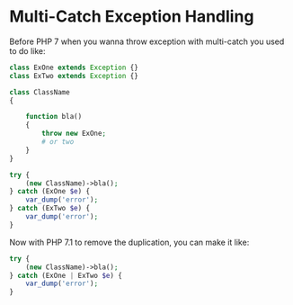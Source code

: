 # Multi-Catch Exception Handling

Before PHP 7 when you wanna throw exception with multi-catch you used to do like:

```php
class ExOne extends Exception {}
class ExTwo extends Exception {}

class ClassName
{

    function bla()
    {
        throw new ExOne;
        # or two
    }
}

try {
    (new ClassName)->bla();
} catch (ExOne $e) {
    var_dump('error');
} catch (ExTwo $e) {
    var_dump('error');
}
```
Now with PHP 7.1 to remove the duplication, you can make it like:
```php
try {
    (new ClassName)->bla();
} catch (ExOne | ExTwo $e) {
    var_dump('error');
}
```
